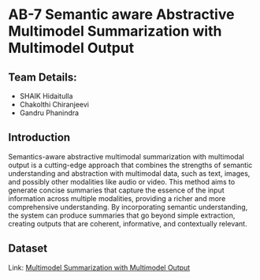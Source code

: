 # AB-7 Semantic aware Abstractive Multimodel Summarization with Multimodel Output

## Team Details:
- SHAIK Hidaitulla
- Chakolthi Chiranjeevi
- Gandru Phanindra

## Introduction
 Semantics-aware abstractive multimodal summarization with multimodal output is a cutting-edge approach that combines the strengths of semantic understanding and abstraction with multimodal data, such as text, images, and possibly other modalities like audio or video. This method aims to generate concise summaries that capture the essence of the input information across multiple modalities, providing a richer and more comprehensive understanding. By incorporating semantic understanding, the system can produce summaries that go beyond simple extraction, creating outputs that are coherent, informative, and contextually relevant.

## Dataset
Link: [Multimodel Summarization with Multimodel Output](http://www.nlpr.ia.ac.cn/cip/dataset.htm)
